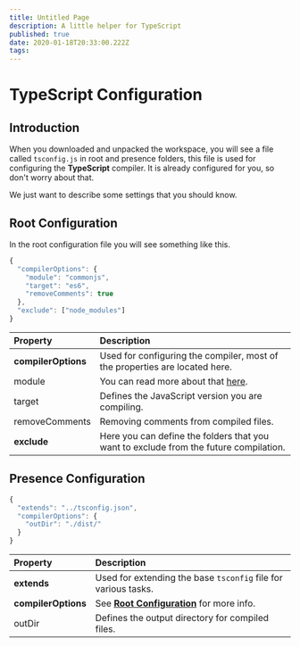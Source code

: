 ```yaml
---
title: Untitled Page
description: A little helper for TypeScript
published: true
date: 2020-01-18T20:33:00.222Z
tags: 
---
```


# TypeScript Configuration

## Introduction

When you downloaded and unpacked the workspace, you will see a file called `tsconfig.js` in root and presence folders, this file is used for configuring the **TypeScript** compiler. It is already configured for you, so don't worry about that.

We just want to describe some settings that you should know.

## Root Configuration

In the root configuration file you will see something like this.

```javascript
{
  "compilerOptions": {
    "module": "commonjs",
    "target": "es6",
    "removeComments": true
  },
  "exclude": ["node_modules"]
}
```

| Property | Description |
| :--- | :--- |
| **compilerOptions** | Used for configuring the compiler, most of the properties are located here. |
| module | You can read more about that [here](https://www.typescriptlang.org/docs/handbook/modules.html). |
| target | Defines the JavaScript version you are compiling. |
| removeComments | Removing comments from compiled files. |
| **exclude** | Here you can define the folders that you want to exclude from the future compilation. |

## Presence Configuration

```javascript
{
  "extends": "../tsconfig.json",
  "compilerOptions": {
    "outDir": "./dist/"
  }
}
```

| Property | Description |
| :--- | :--- |
| **extends** | Used for extending the base `tsconfig` file for various tasks. |
| **compilerOptions** | See [**Root Configuration**](/dev/presence/tsconfig#root-configuration) for more info. |
| outDir | Defines the output directory for compiled files. |